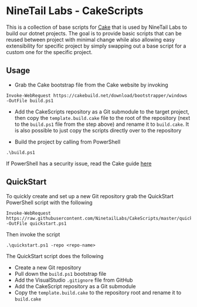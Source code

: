 # NineTail Labs - CakeScripts
This is a collection of base scripts for [Cake](https://cakebuild.net) that is used by NineTail Labs to build our dotnet projects.
The goal is to provide basic scripts that can be reused between project with minimal change while also allowing easy extensibility for specific project by simply swapping out a base script for a custom one for the specific project.

## Usage
- Grab the Cake bootstrap file from the Cake website by invoking
```
Invoke-WebRequest https://cakebuild.net/download/bootstrapper/windows -OutFile build.ps1
```  

- Add the CakeScripts repository as a Git submodule to the target project, then copy the `template.build.cake` file to the root of the repository (next to the `build.ps1` file from the step above) and rename it to `build.cake`. It is also possible to just copy the scripts directly over to the repository

- Build the project by calling from PowerShell
```
.\build.ps1
```
If PowerShell has a security issue, read the Cake guide [here](https://cakebuild.net/docs/tutorials/powershell-security)

## QuickStart
To quickly create and set up a new Git repository grab the QuickStart PowerShell script with the following
```
Invoke-WebRequest https://raw.githubusercontent.com/NinetailLabs/CakeScripts/master/quickstart.ps1 -OutFile quickstart.ps1
```

Then invoke the script
```
.\quickstart.ps1 -repo <repo-name>
```
The QuickStart script does the following
- Create a new Git repository
- Pull down the `build.ps1` bootstrap file
- Add the VisualStudio `.gitignore` file from GitHub
- Add the CakeScript repository as a Git submodule 
- Copy the `template.build.cake` to the repository root and rename it to `build.cake`